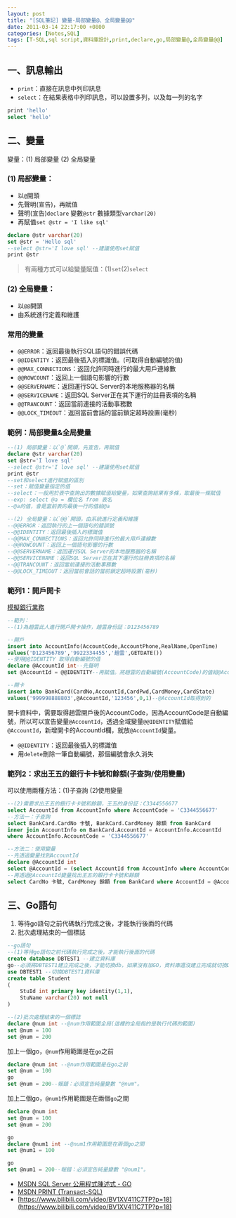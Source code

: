 ```yaml
---
layout: post
title: "[SQL筆記] 變量-局部變量@、全局變量@@"
date: 2011-03-14 22:17:00 +0800
categories: [Notes,SQL]
tags: [T-SQL,sql script,資料庫設計,print,declare,go,局部變量@,全局變量@@]
---
```


## 一、訊息輸出

- `print`：直接在訊息中列印訊息
- `select`：在結果表格中列印訊息，可以設置多列，以及每一列的名字

```sql
print 'hello'
select 'hello'
```

## 二、變量
變量：(1) 局部變量 (2) 全局變量

### (1) 局部變量：
- 以`@`開頭
- 先聲明(宣告)，再賦值
- 聲明(宣告)`declare` 變數`@str` 數據類型`varchar(20)`
- 再賦值`set @str = 'I like sql'`

```sql
declare @str varchar(20)
set @str = 'Hello sql'
--select @str='I love sql' --建議使用set賦值
print @str
```
> 有兩種方式可以給變量賦值：(1)`set`(2)`select`

### (2) 全局變量：
- 以`@@`開頭
- 由系統進行定義和維護

### 常用的變量

- `@@ERROR`：返回最後執行SQL語句的錯誤代碼
- `@@IDENTITY`：返回最後插入的標識值。(可取得自動編號的值)
- `@@MAX_CONNECTIONS`：返回允許同時進行的最大用戶連線數
- `@@ROWCOUNT`：返回上一個語句影響的行數
- `@@SERVERNAME`：返回運行SQL Server的本地服務器的名稱
- `@@SERVICENAME`：返回SQL Server正在其下運行的註冊表項的名稱
- `@@TRANCOUNT`：返回當前連接的活動事務數
- `@@LOCK_TIMEOUT`：返回當前會話的當前鎖定超時設置(毫秒)


### 範例：局部變量&全局變量

```sql
--(1) 局部變量：以`@`開頭，先宣告，再賦值
declare @str varchar(20)
set @str='I love sql'
--select @str='I love sql' --建議使用set賦值
print @str
--set和select進行賦值的區別
--set：賦值變量指定的值
--select：一般用於表中查詢出的數據賦值給變量，如果查詢結果有多條，取最後一條賦值
--exp: select @a = 欄位名 from 表名
--@a的值，會是當前表的最後一行的值給@a

--(2) 全局變量：以`@@`開頭，由系統進行定義和維護
--@@ERROR：返回執行的上一個語句的錯誤號
--@@IDENTITY：返回最後插入的標識值
--@@MAX_CONNECTIONS：返回允許同時進行的最大用戶連線數
--@@ROWCOUNT：返回上一個語句影響的行數
--@@SERVERNAME：返回運行SQL Server的本地服務器的名稱
--@@SERVICENAME：返回SQL Server正在其下運行的註冊表項的名稱
--@@TRANCOUNT：返回當前連接的活動事務數
--@@LOCK_TIMEOUT：返回當前會話的當前鎖定超時設置(毫秒)
```

### 範列1：開戶開卡
[模擬銀行業務](https://riivalin.github.io/posts/2011/03/sql-17/)

```sql
--範列：
--(1)為趙雲此人進行開戶開卡操作，趙雲身份証：D123456789

--開戶
insert into AccountInfo(AccountCode,AccountPhone,RealName,OpenTime)
values('D123456789','9922334455','趙雲',GETDATE())
--使用@@IDENTITY 取得自動編號的值
declare @AccountId int--先聲明
set @AccountId = @@IDENTITY--再賦值。將趙雲的自動編號(AccountCode)的值給@AccountId

--開卡
insert into BankCard(CardNo,AccountId,CardPwd,CardMoney,CardState)
values('999998888803',@AccountId,'123456',0,1)--@AccountId取得到的
```
開卡資料中，需要取得趙雲開戶後的AccountCode，因為AccountCode是自動編號，所以可以宣告變量`@AccountId`，透過全域變量`@@IDENTITY`賦值給 `@AccountId`，新增開卡的AccountId欄，就放`@AccountId`變量。

- `@@IDENTITY`：返回最後插入的標識值
- 用`delete`刪除一筆自動編號，那個編號會永久消失

### 範列2：求出王五的銀行卡卡號和餘額(子查詢/使用變量)
可以使用兩種方法：(1)子查詢 (2)使用變量

```sql
--(2)需要求出王五的銀行卡卡號和餘額，王五的身份証：C3344556677
select AccountId from AccountInfo where AccountCode = 'C3344556677'
--方法一：子查詢
select BankCard.CardNo 卡號, BankCard.CardMoney 餘額 from BankCard 
inner join AccountInfo on BankCard.AccountId = AccountInfo.AccountId
where AccountInfo.AccountCode = 'C3344556677'

--方法二：使用變量
--先透過變量找到AccountId
declare @AccountId int
select @AccountId = (select AccountId from AccountInfo where AccountCode = 'C3344556677')
--再透過@AccountId變量找出王五的銀行卡卡號和餘額
select CardNo 卡號, CardMoney 餘額 from BankCard where AccountId = @AccountId
```

## 三、Go語句
1. 等待go語句之前代碼執行完成之後，才能執行後面的代碼
2. 批次處理結束的一個標誌

```sql
--go語句
--(1)等待go語句之前代碼執行完成之後，才能執行後面的代碼
create database DBTEST1 --建立資料庫
go--必須將DBTEST1建立完成之後，才能切換db，如果沒有加GO，資料庫還沒建立完成就切換DB，就會發生錯誤「資料庫'DBTEST1' 不存在。請確定名稱輸入正確。」
use DBTEST1 --切換DBTEST1資料庫
create table Student
(
    StuId int primary key identity(1,1),
    StuName varchar(20) not null
)

--(2)批次處理結束的一個標誌
declare @num int --@num作用範圍全局(這裡的全局指的是執行代碼的範圍)
set @num = 100
set @num = 200
```

加上一個go，`@num`作用範圍是在`go`之前
```sql
declare @num int --@num作用範圍是在go之前
set @num = 100
go
set @num = 200--報錯：必須宣告純量變數 "@num"。
```

加上二個go，`@num1`作用範圍是在兩個`go`之間
```sql
declare @num int
set @num = 100
set @num = 200

go
declare @num1 int --@num1作用範圍是在兩個go之間
set @num1 = 100

go
set @num1 = 200--報錯：必須宣告純量變數 "@num1"。
```

- [MSDN SQL Server 公用程式陳述式 - GO](https://learn.microsoft.com/zh-tw/sql/t-sql/language-elements/sql-server-utilities-statements-go?view=sql-server-ver16)
- [MSDN PRINT (Transact-SQL)](https://learn.microsoft.com/zh-tw/sql/t-sql/language-elements/print-transact-sql?view=sql-server-ver16)
- [https://www.bilibili.com/video/BV1XV411C7TP?p=18](https://www.bilibili.com/video/BV1XV411C7TP?p=18)